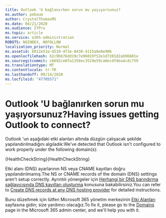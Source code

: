 ```yaml
---
title: Outlook 'U bağlanırken sorun mu yaşıyorsunuz?
ms.author: pebaum
author: CrystalThomasMS
ms.date: 04/21/2020
ms.audience: ITPro
ms.topic: article
ms.service: o365-administration
ROBOTS: NOINDEX, NOFOLLOW
localization_priority: Normal
ms.assetid: b812e53a-d519-4f3e-8438-4115a8e8e906
ms.openlocfilehash: b2c9bb76dd19c7e96019f52e1d7201d2ab96601e
ms.sourcegitcommit: c6692ce0fa1358ec3529e59ca0ecdfdea4cdc759
ms.translationtype: MT
ms.contentlocale: tr-TR
ms.lasthandoff: 09/14/2020
ms.locfileid: "47705571"
---
```

# <a name="having-issues-getting-outlook-to-connect"></a><span data-ttu-id="26bc2-102">Outlook 'U bağlanırken sorun mu yaşıyorsunuz?</span><span class="sxs-lookup"><span data-stu-id="26bc2-102">Having issues getting Outlook to connect?</span></span>

<span data-ttu-id="26bc2-103">Outlook 'un aşağıdaki etki alanları altında düzgün çalışacak şekilde yapılandırılmadığını algıladık:</span><span class="sxs-lookup"><span data-stu-id="26bc2-103">We've detected that Outlook isn't configured to work properly under the following domain(s):</span></span>
  
<span data-ttu-id="26bc2-104">{HealthCheckString}</span><span class="sxs-lookup"><span data-stu-id="26bc2-104">{HealthCheckString}</span></span>
  
<span data-ttu-id="26bc2-105">Etki alanı (DNS) ayarlarının NS veya CNAME kayıtları doğru yapılandırılmamış.</span><span class="sxs-lookup"><span data-stu-id="26bc2-105">The NS or CNAME records of the domain (DNS) settings aren't setup correctly.</span></span> <span data-ttu-id="26bc2-106">Ayrıntılı yönergeler için [Herhangi bir DNS barındırma sağlayıcısında DNS kayıtları oluşturma](https://docs.microsoft.com/microsoft-365/admin/get-help-with-domains/create-dns-records-at-any-dns-hosting-provider) konusuna bakabilirsiniz.</span><span class="sxs-lookup"><span data-stu-id="26bc2-106">You can refer to [Create DNS records at any DNS hosting provider](https://docs.microsoft.com/microsoft-365/admin/get-help-with-domains/create-dns-records-at-any-dns-hosting-provider) for detailed instructions.</span></span> 
  
<span data-ttu-id="26bc2-107">Bunu düzeltmek için lütfen Microsoft 365 yönetim merkezinin [Etki Alanları](https://admin.microsoft.com/adminportal/home#/Domains) sayfasına gidin; size yardımcı olacağız.</span><span class="sxs-lookup"><span data-stu-id="26bc2-107">To fix it, please go to the [Domains](https://admin.microsoft.com/adminportal/home#/Domains) page in the Microsoft 365 admin center, and we'll help you with it.</span></span> 

  

